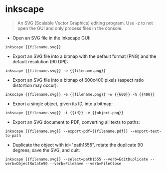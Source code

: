 # inkscape

> An SVG (Scalable Vector Graphics) editing program.
> Use -z to not open the GUI and only process files in the console.

- Open an SVG file in the Inkscape GUI:

`inkscape {{filename.svg}}`

- Export an SVG file into a bitmap with the default format (PNG) and the default resolution (90 DPI):

`inkscape {{filename.svg}} -e {{filename.png}}`

- Export an SVG file into a bitmap of 600x400 pixels (aspect ratio distortion may occur):

`inkscape {{filename.svg}} -e {{filename.png}} -w {{600}} -h {{400}}`

- Export a single object, given its ID, into a bitmap:

`inkscape {{filename.svg}} -i {{id}} -e {{object.png}}`

- Export an SVG document to PDF, converting all texts to paths:

`inkscape {{filename.svg}} --export-pdf={{filename.pdf}} --export-text-to-path`

- Duplicate the object with id="path1555", rotate the duplicate 90 degrees, save the SVG, and quit:

`inkscape {{filename.svg}} --select=path1555 --verb=EditDuplicate --verb=ObjectRotate90 --verb=FileSave --verb=FileClose`
